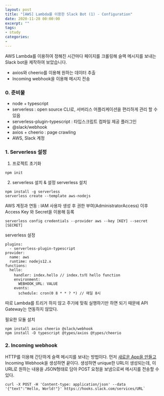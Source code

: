 ```yaml
---
layout: post
title: "[AWS] Lambda를 이용한 Slack Bot (1) - Configuration"
date: 2020-11-28 00:00:00
excerpt: ""
tags:
- study
categories:
-
---
```


AWS Lambda를 이용하여 정해진 시간마다 페이지를 크롤링해 슬랙 메시지를 보내는 Slack bot을 제작하여 보았습니다.

- axios와 cheerio를 이용해 원하는 데이터 추출
- Incoming webhook을 이용해 메시지 전송

### 0. 준비물
- node + typescript
- serverless : open source CLI로, 서버리스 어플리케이션을 편리하게 관리 할 수 있음
- serverless-plugin-typescript : 타입스크립트 컴파일 제공 플러그인
- @slack/webhook
- axios + cheerio : page crawling
- AWS, Slack 계정

### 1. Serverless 설정

1. 프로젝트 초기화
```
npm init
```
2. serverless 설치 & 설정
serverless 설치
```
npm install -g serverless
serverless create --template aws-nodejs
```
AWS 계정과 연동 : IAM 사용자 생성 후 권한 부여(AdministratorAccess)
이후 Access Key 와 Secret을 이용해 등록
```
serverless config credentials --provider aws --key [KEY] --secret [SECRET]
```
serverless 설정

```
plugins:
  - serverless-plugin-typescript
provider:
  name: aws
  runtime: nodejs12.x
functions:
  hello:
    handler: index.hello // index.ts의 hello function
    environment:
      WEBHOOK_URL: VALUE
    events:
      schedule: cron(0 8 * * ? *) // 매일 8시
```
따로 Lambda를 트리거 하지 않고 주기에 맞춰 실행하기만 하면 되기 때문에 API Gateway는 연동하지 않았다.

필요한 모듈 설치
```
npm install axios cheerio @slack/webhook
npm install -D typescript @types/axios @types/cheerio
```

### 2. Incoming webhook
HTTP를 이용해 간단하게 슬랙 메시지를 보내는 방법이다. 먼저 [새로운 App을 만들고](#https://api.slack.com/apps?new_app=1) Incoming Webhook을 생성하면 끝이다. 생성하면 unique한 URL이 생성되는데, 이 URL로 원하는 내용을 JSON형태로 담아 POST 요청을 보냄으로써 메시지를 전송할 수 있다.
```
curl -X POST -H 'Content-type: application/json' --data '{"text":"Hello, World!"}' https://hooks.slack.com/services/URL`
```
